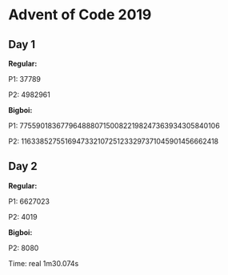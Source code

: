 <h1>Advent of Code 2019</h1>

<h2><strong>Day 1</strong></h2>
<p><strong>Regular:</strong></p>
<p>P1: 37789</p>
<p>P2: 4982961</p>
<p><strong>Bigboi:</strong></p>
<p>P1: 775590183677964888071500822198247363934305840106</p>
<p>P2: 1163385275516947332107251233297371045901456662418</p>
<h2><strong>Day 2</strong></h2>
<p><strong>Regular:</strong></p>
<p>P1: 6627023</p>
<p>P2: 4019</p>
<p><strong>Bigboi:</strong></p>
<p>P2: 8080</p>
<p>Time: real	1m30.074s</p>

